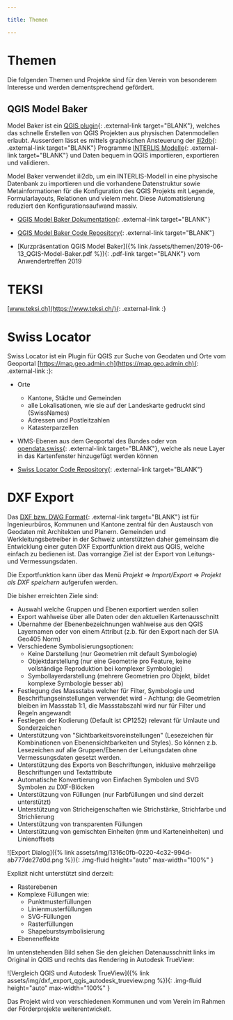 ```yaml
---

title: Themen

---
```


# Themen

Die folgenden Themen und Projekte sind für den Verein von besonderem
Interesse und werden dementsprechend gefördert.

## QGIS Model Baker

Model Baker ist ein
[QGIS plugin](https://plugins.qgis.org/plugins/QgisModelBaker/){: .external-link target="BLANK"},
welches das schnelle Erstellen von QGIS Projekten aus physischen Datenmodellen
erlaubt. Ausserdem lässt es mittels graphischen Ansteuerung der
[ili2db](https://github.com/claeis/ili2db/blob/master/docs/ili2db.rst){: .external-link target="BLANK"}
Programme
[INTERLIS Modelle](https://www.interlis.ch/){: .external-link target="BLANK"}
und Daten bequem in QGIS importieren, exportieren und validieren.

Model Baker verwendet ili2db, um ein INTERLIS-Modell in eine physische Datenbank
zu importieren und die vorhandene Datenstruktur sowie Metainformationen für die
Konfiguration des QGIS Projekts mit Legende, Formularlayouts, Relationen und
vielem mehr. Diese Automatisierung reduziert den Konfigurationsaufwand massiv.


* [QGIS Model Baker Dokumentation](https://opengisch.github.io/QgisModelBaker/de/){: .external-link target="BLANK"}

* [QGIS Model Baker Code Repository](https://github.com/opengisch/QgisModelBaker){: .external-link target="BLANK"}

* [Kurzpräsentation QGIS Model Baker]({% link /assets/themen/2019-06-13_QGIS-Model-Baker.pdf %}){: .pdf-link target="BLANK"}
  vom Anwendertreffen 2019

# TEKSI

[www.teksi.ch](https://www.teksi.ch/){: .external-link :}

# Swiss Locator

Swiss Locator ist ein Plugin für QGIS zur Suche von Geodaten und Orte vom
Geoportal [https://map.geo.admin.ch](https://map.geo.admin.ch){: .external-link :}:

* Orte
  * Kantone, Städte und Gemeinden
  * alle Lokalisationen, wie sie auf der Landeskarte gedruckt sind (SwissNames)
  * Adressen und Postleitzahlen
  * Katasterparzellen
* WMS-Ebenen aus dem Geoportal des Bundes oder von [opendata.swiss](https://opendata.swiss){: .external-link target="BLANK"}, welche als neue Layer in das Kartenfenster hinzugefügt werden können

* [Swiss Locator Code Repository](https://github.com/opengisch/qgis-swiss-locator){: .external-link target="BLANK"}

# DXF Export

Das [DXF bzw. DWG Format](https://de.wikipedia.org/wiki/Drawing_Interchange_Format){: .external-link target="BLANK"} ist für Ingenieurbüros, Kommunen und Kantone zentral für den Austausch von Geodaten mit Architekten und Planern. Gemeinden und Werkleitungsbetreiber in der Schweiz unterstützten daher gemeinsam die Entwicklung einer guten DXF Exportfunktion direkt aus QGIS, welche einfach zu bedienen ist. Das vorrangige Ziel ist der Export von Leitungs- und Vermessungsdaten.

Die Exportfunktion kann über das Menü _Projekt_ => _Import/Export_ => _Projekt als DXF speichern_ aufgerufen werden.

Die bisher erreichten Ziele sind:

* Auswahl welche Gruppen und Ebenen exportiert werden sollen
* Export wahlweise über alle Daten oder den aktuellen Kartenausschnitt
* Übernahme der Ebenenbezeichnungen wahlweise aus den QGIS Layernamen oder von einem Attribut (z.b. für den Export nach der SIA Geo405 Norm)
* Verschiedene Symbolisierungsoptionen:
  * Keine Darstellung (nur Geometrien mit default Symbologie)
  * Objektdarstellung (nur eine Geometrie pro Feature, keine vollständige Reproduktion bei komplexer Symbologie)
  * Symbollayerdarstellung (mehrere Geometrien pro Objekt, bildet komplexe Symbologie besser ab)
* Festlegung des Massstabs welcher für Filter, Symbologie und Beschriftungseinstellungen verwendet wird - Achtung: die Geometrien bleiben im Massstab 1:1, die Massstabszahl wird nur für Filter und Regeln angewandt
* Festlegen der Kodierung (Default ist CP1252) relevant für Umlaute und Sonderzeichen
* Unterstützung von "Sichtbarkeitsvoreinstellungen" (Lesezeichen für Kombinationen von Ebenensichtbarkeiten und Styles). So können z.b. Lesezeichen auf alle Gruppen/Ebenen der Leitungsdaten ohne Vermessungsdaten gesetzt werden.
* Unterstützung des Exports von Beschriftungen, inklusive mehrzeilige Beschriftungen und Textattribute
* Automatische Konvertierung von Einfachen Symbolen und SVG Symbolen zu DXF-Blöcken
* Unterstützung von Füllungen (nur Farbfüllungen und sind derzeit unterstützt)
* Unterstützung von Stricheigenschaften wie Strichstärke, Strichfarbe und Strichlierung
* Unterstützung von transparenten Füllungen
* Unterstützung von gemischten Einheiten (mm und Karteneinheiten) und Linienoffsets

![Export Dialog]({% link assets/img/1316c0fb-0220-4c32-994d-ab777de27d0d.png %}){: .img-fluid height="auto" max-width="100%" }

Explizit nicht unterstützt sind derzeit:

* Rasterebenen
* Komplexe Füllungen wie:
  * Punktmusterfüllungen
  * Linienmusterfüllungen
  * SVG-Füllungen
  * Rasterfüllungen
  * Shapeburstsymbolisierung
* Ebeneneffekte

Im untenstehenden Bild sehen Sie den gleichen Datenausschnitt links im Original in QGIS und rechts das Rendering in Autodesk TrueView:

![Vergleich QGIS und Autodesk TrueView]({% link assets/img/dxf_export_qgis_autodesk_trueview.png %}){: .img-fluid height="auto" max-width="100%" }

Das Projekt wird von verschiedenen Kommunen und vom Verein im Rahmen der Förderprojekte weiterentwickelt.

